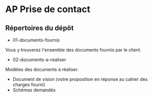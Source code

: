 # AP Prise de contact


## Répertoires du dépôt

* 01-documents-fournis

Vous y trouverez l'ensemble des documents fournis par le client.

* 02-documents-a-realiser

Modèles des documents à réaliser.

- Document de vision (votre proposition en réponse au cahier des charges fourni)
- Schémas demandés
